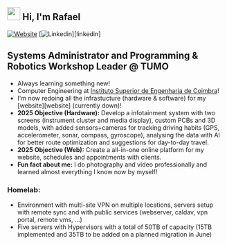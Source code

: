 ## <img src="https://raw.githubusercontent.com/MartinHeinz/MartinHeinz/master/wave.gif" width="30px"> Hi, I'm Rafael

[![Website](https://img.shields.io/static/v1?label=website&message=Abrir&style=for-the-badge&url=https%3A%2F%2Frafaeljesusaraiva.pt)](https://rafaeljesusaraiva.pt)
[![Linkedin](https://img.shields.io/static/v1?label=LinkedIn&message=Abrir&style=for-the-badge&color=blue&url=https%3A%2F%2Fwww.linkedin.com%2Fin%2Frafaeljesusaraiva&2F)][linkedin]

## Systems Administrator and Programming & Robotics Workshop Leader @ TUMO

-  Always learning something new!
-  Computer Engineering at [Instituto Superior de Engenharia de Coimbra](isec.pt)!
-  I'm now redoing all the infrastucture (hardware & software) for my [website][website] (currently down)!
-  __2025 Objective (Hardware):__ Develop a infotainment system with two screens (instrument cluster and media display), custom PCBs and 3D models, with added sensors+cameras for tracking driving habits (GPS, accelerometer, sonar, compass, gyroscope), analysing the data with AI for better route optimization and suggestions for day-to-day travel.
-  __2025 Objective (Web):__ Create a all-in-one online platform for my website, schedules and appointments with clients.
-  __Fun fact about me:__ I do photography and video professionally and learned almost everything I know now by myself!

### Homelab:

- Environment with multi-site VPN on multiple locations, servers setup with remote sync and with public services (webserver, caldav, vpn portal, remote vms, ...)
- Five servers with Hypervisors with a total of 50TB of capacity (15TB implemented and 35TB to be added on a planned migration in June)
